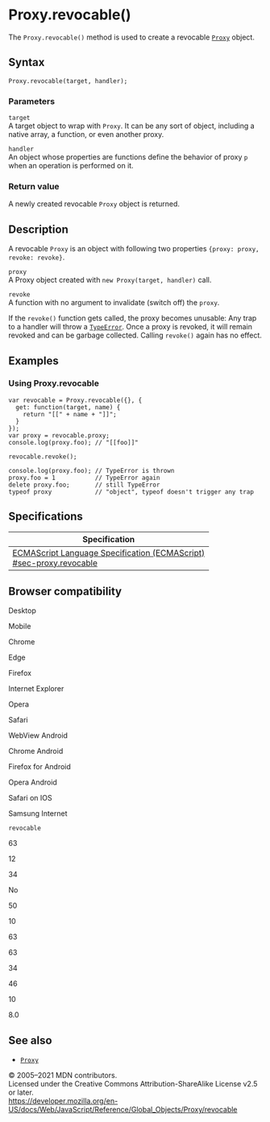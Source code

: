 Proxy.revocable()
=================

The `Proxy.revocable()` method is used to create a revocable [`Proxy`](../proxy) object.

Syntax
------

    Proxy.revocable(target, handler);

### Parameters

`target`  
A target object to wrap with `Proxy`. It can be any sort of object, including a native array, a function, or even another proxy.

`handler`  
An object whose properties are functions define the behavior of proxy `p` when an operation is performed on it.

### Return value

A newly created revocable `Proxy` object is returned.

Description
-----------

A revocable `Proxy` is an object with following two properties `{proxy: proxy, revoke: revoke}`.

`proxy`  
A Proxy object created with `new Proxy(target, handler)` call.

`revoke`  
A function with no argument to invalidate (switch off) the `proxy`.

If the `revoke()` function gets called, the proxy becomes unusable: Any trap to a handler will throw a [`TypeError`](../typeerror). Once a proxy is revoked, it will remain revoked and can be garbage collected. Calling `revoke()` again has no effect.

Examples
--------

### Using Proxy.revocable

    var revocable = Proxy.revocable({}, {
      get: function(target, name) {
        return "[[" + name + "]]";
      }
    });
    var proxy = revocable.proxy;
    console.log(proxy.foo); // "[[foo]]"

    revocable.revoke();

    console.log(proxy.foo); // TypeError is thrown
    proxy.foo = 1           // TypeError again
    delete proxy.foo;       // still TypeError
    typeof proxy            // "object", typeof doesn't trigger any trap

Specifications
--------------

<table><thead><tr class="header"><th>Specification</th></tr></thead><tbody><tr class="odd"><td><a href="https://tc39.es/ecma262/#sec-proxy.revocable">ECMAScript Language Specification (ECMAScript)<br />
<span class="small">#sec-proxy.revocable</span></a></td></tr></tbody></table>

Browser compatibility
---------------------

Desktop

Mobile

Chrome

Edge

Firefox

Internet Explorer

Opera

Safari

WebView Android

Chrome Android

Firefox for Android

Opera Android

Safari on IOS

Samsung Internet

`revocable`

63

12

34

No

50

10

63

63

34

46

10

8.0

See also
--------

-   [`Proxy`](../proxy)

© 2005–2021 MDN contributors.  
Licensed under the Creative Commons Attribution-ShareAlike License v2.5 or later.  
<a href="https://developer.mozilla.org/en-US/docs/Web/JavaScript/Reference/Global_Objects/Proxy/revocable" class="_attribution-link">https://developer.mozilla.org/en-US/docs/Web/JavaScript/Reference/Global_Objects/Proxy/revocable</a>
